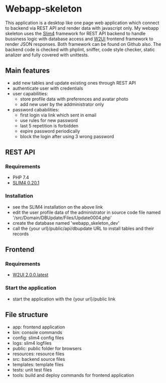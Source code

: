 # Webapp-skeleton

This application is a desktop like one page web application which connect to backend via REST API and render data with javascript only.
My webapp skeleton uses the [Slim4](https://github.com/odan/slim4-skeleton) framework for REST API backend to handle bussiness logic with database access and [W2UI](https://github.com/vitmalina/w2ui) frontend framework to render JSON responses. Both framework can be found on Github also.
The backend code is checked with phplint, sniffer, code style checker, static analizer and fully covered with unittests.

## Main features
- add new tables and update existing ones through REST API
- authenticate user with credentials
- user capabilities:
    - store profile data with preferences and avatar photo
	- add new user by the addministrator only
- password cababilities:
    - first login via link which sent in email
    - use rules for new password
	- last 5 repetition is forbidden
	- expire password periodically
	- block the login after using 3 wrong password

## REST API

### Requirements
- PHP 7.4
- [SLIM4 0.20.1](https://github.com/odan/slim4-skeleton/releases/tag/0.20.1)

### Installation
- see the SLIM4 installation on the above link
- edit the user profile data of the administrator in source code file named '/src/Domain/DBUpdate/Files/Update0004.php'
- create the database named 'webapp_skeleton_dev'
- call the {your url}/public/api/dbupdate URL to install tables and their records

## Frontend

### Requirements
- [W2UI 2.0.0.latest](https://github.com/vitmalina/w2ui)

### Start the application
- start the application with the {your url}/public link

## File structure
- app: frontend application
- bin: console commands
- config: slim4 config files
- logs: slim4 logfiles
- public: public folder for browsers
- resources: resource files
- src: backend source files
- templates: template files
- tests: unit test files
- tools: build and deploy commands for frontend application


